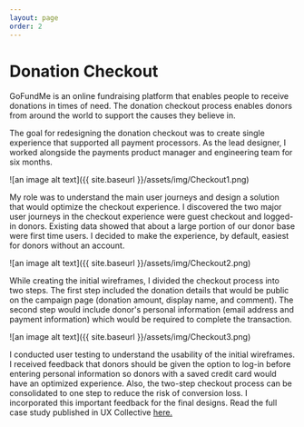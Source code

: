 ```yaml
---
layout: page
order: 2
---
```



# Donation Checkout

GoFundMe is an online fundraising platform that enables people to receive donations in times of need. The donation checkout process enables donors from around the world to support the causes they believe in.

The goal for redesigning the donation checkout was to create single experience that supported all payment processors. As the lead designer, I worked alongside the payments product manager and engineering team for  six months.

![an image alt text]({{ site.baseurl }}/assets/img/Checkout1.png)

My role was to understand the main user journeys and design a solution that would optimize the checkout experience.
I discovered the two major user journeys in the checkout experience were guest checkout and logged-in donors. Existing data showed that about a large portion of our donor base were first time users. I decided to make the experience, by default, easiest for donors without an account.

![an image alt text]({{ site.baseurl }}/assets/img/Checkout2.png)

While creating the initial wireframes, I divided the checkout process into two steps. The first step included the donation details that would be public on the campaign page (donation amount, display name, and comment). The second step would include donor's personal information (email address and payment information) which would be required to complete the transaction.

![an image alt text]({{ site.baseurl }}/assets/img/Checkout3.png)

I conducted user testing to understand the usability of the initial wireframes. I received feedback that donors should be given the option to log-in before entering personal information so donors with a saved credit card would have an optimized experience. Also, the two-step checkout process can be consolidated to one step to reduce the risk of conversion loss. I incorporated this important feedback for the final designs. Read the full case study published in UX Collective <a href="https://uxdesign.cc/reimagining-the-gofundme-checkout-experience-c2e36060f55f" target="_blank">here. </a>
